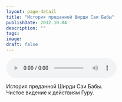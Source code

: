 ```yaml
---
layout: page-detail
title: "История преданной Ширди Саи Бабы"
publishDate: 2012.10.04
description: ""
tags:
image:
draft: false
---
```


<audio title="2012.10.04 - История преданной Ширди Саи Бабы.mp3" src="/upload/iblock/e25/e2595a0222fc937b56da389d556f4844.mp3" controls=""></audio>

 История преданной Ширди Саи Бабы.   
Чистое видение к действиям Гуру. 

  
